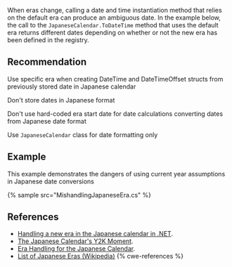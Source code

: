 When eras change, calling a date and time instantiation method that relies on the default era can produce an ambiguous date. In the example below, the call to the `JapaneseCalendar.ToDateTime` method that uses the default era returns different dates depending on whether or not the new era has been defined in the registry.


## Recommendation
Use specific era when creating DateTime and DateTimeOffset structs from previously stored date in Japanese calendar

Don't store dates in Japanese format

Don't use hard-coded era start date for date calculations converting dates from Japanese date format

Use `JapaneseCalendar` class for date formatting only


## Example
This example demonstrates the dangers of using current year assumptions in Japanese date conversions

{% sample src="MishandlingJapaneseEra.cs" %}

## References
* [Handling a new era in the Japanese calendar in .NET](https://devblogs.microsoft.com/dotnet/handling-a-new-era-in-the-japanese-calendar-in-net/).
* [The Japanese Calendar's Y2K Moment](https://blogs.msdn.microsoft.com/shawnste/2018/04/12/the-japanese-calendars-y2k-moment/).
* [Era Handling for the Japanese Calendar](https://docs.microsoft.com/en-us/windows/win32/intl/era-handling-for-the-japanese-calendar).
* [List of Japanese Eras (Wikipedia)](https://simple.wikipedia.org/wiki/List_of_Japanese_eras)
{% cwe-references %}
